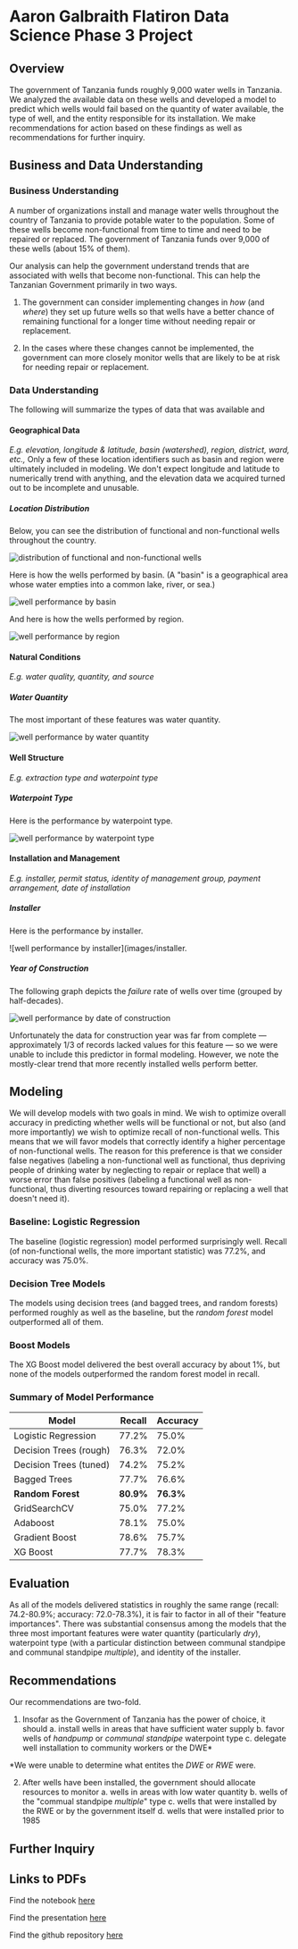 # Aaron Galbraith Flatiron Data Science Phase 3 Project

## Overview

The government of Tanzania funds roughly 9,000 water wells in Tanzania. We analyzed the available data on these wells and developed a model to predict which wells would fail based on the quantity of water available, the type of well, and the entity responsible for its installation. We make recommendations for action based on these findings as well as recommendations for further inquiry.

## Business and Data Understanding

### Business Understanding

A number of organizations install and manage water wells throughout the country of Tanzania to provide potable water to the population. Some of these wells become non-functional from time to time and need to be repaired or replaced. The government of Tanzania funds over 9,000 of these wells (about 15% of them).

Our analysis can help the government understand trends that are associated with wells that become non-functional. This can help the Tanzanian Government primarily in two ways.

1. The government can consider implementing changes in *how* (and *where*) they set up future wells so that wells have a better chance of remaining functional for a longer time without needing repair or replacement.

2. In the cases where these changes cannot be implemented, the government can more closely monitor wells that are likely to be at risk for needing repair or replacement.

### Data Understanding
The following will summarize the types of data that was available and 
#### Geographical Data
*E.g. elevation, longitude & latitude, basin (watershed), region, district, ward, etc.,*
Only a few of these location identifiers such as basin and region were ultimately included in modeling. We don't expect longitude and latitude to numerically trend with anything, and the elevation data we acquired turned out to be incomplete and unusable.
##### Location Distribution
Below, you can see the distribution of functional and non-functional wells throughout the country.

![distribution of functional and non-functional wells](images/status.png)

Here is how the wells performed by basin. (A "basin" is a geographical area whose water empties into a common lake, river, or sea.)

![well performance by basin](images/basin.png)

And here is how the wells performed by region.

![well performance by region](images/region.png)

#### Natural Conditions
*E.g. water quality, quantity, and source*
##### Water Quantity
The most important of these features was water quantity.

![well performance by water quantity](images/quantity.png)

#### Well Structure
*E.g. extraction type and waterpoint type*
##### Waterpoint Type
Here is the performance by waterpoint type.

![well performance by waterpoint type](images/waterpoint.png)

#### Installation and Management
*E.g. installer, permit status, identity of management group, payment arrangement, date of installation*

##### Installer

Here is the performance by installer.

![well performance by installer](images/installer.

##### Year of Construction

The following graph depicts the *failure* rate of wells over time (grouped by half-decades).

![well performance by date of construction](images/construction_year.png)

Unfortunately the data for construction year was far from complete — approximately 1/3 of records lacked values for this feature — so we were unable to include this predictor in formal modeling. However, we note the mostly-clear trend that more recently installed wells perform better.

## Modeling

We will develop models with two goals in mind. We wish to optimize overall accuracy in predicting whether wells will be functional or not, but also (and more importantly) we wish to optimize recall of non-functional wells. This means that we will favor models that correctly identify a higher percentage of non-functional wells. The reason for this preference is that we consider false negatives (labeling a non-functional well as functional, thus depriving people of drinking water by neglecting to repair or replace that well) a worse error than false positives (labeling a functional well as non-functional, thus diverting resources toward repairing or replacing a well that doesn't need it).

### Baseline: Logistic Regression
The baseline (logistic regression) model performed surprisingly well. Recall (of non-functional wells, the more important statistic) was 77.2%, and accuracy was 75.0%.

### Decision Tree Models

The models using decision trees (and bagged trees, and random forests) performed roughly as well as the baseline, but the *random forest* model outperformed all of them.

### Boost Models

The XG Boost model delivered the best overall accuracy by about 1%, but none of the models outperformed the random forest model in recall.

### Summary of Model Performance

| Model | Recall | Accuracy |
| -------- | ------- | ------- |
| Logistic Regression | 77.2% | 75.0% |
| Decision Trees (rough) | 76.3% | 72.0% |
| Decision Trees (tuned) | 74.2% | 75.2% |
| Bagged Trees | 77.7% | 76.6% |
| **Random Forest** | **80.9%** | **76.3%** |
| GridSearchCV | 75.0% | 77.2% |
| Adaboost | 78.1% | 75.0% |
| Gradient Boost | 78.6% | 75.7% |
| XG Boost | 77.7% | 78.3% |

## Evaluation

As all of the models delivered statistics in roughly the same range (recall: 74.2-80.9%; accuracy: 72.0-78.3%), it is fair to factor in all of their "feature importances". There was substantial consensus among the models that the three most important features were water quantity (particularly *dry*), waterpoint type (with a particular distinction between communal standpipe and communal standpipe *multiple*), and identity of the installer.

## Recommendations

Our recommendations are two-fold.

1. Insofar as the Government of Tanzania has the power of choice, it should
a. install wells in areas that have sufficient water supply
b. favor wells of *handpump* or *communal standpipe* waterpoint type
c. delegate well installation to community workers or the DWE*

*We were unable to determine what entites the *DWE* or *RWE* were.

2. After wells have been installed, the government should allocate resources to monitor
a. wells in areas with low water quantity
b. wells of the "commual standpipe *multiple*" type
c. wells that were installed by the RWE or by the government itself
d. wells that were installed prior to 1985

## Further Inquiry

## Links to PDFs

Find the notebook [here](https://github.com/aarongalbraith/flatiron-phase3-project/tree/main/deliverables/notebook.pdf)

Find the presentation [here](https://github.com/aarongalbraith/flatiron-phase3-project/tree/main/deliverables/presentation.pdf)

Find the github repository [here](https://github.com/aarongalbraith/flatiron-phase3-project/tree/main/deliverables/github.pdf)
